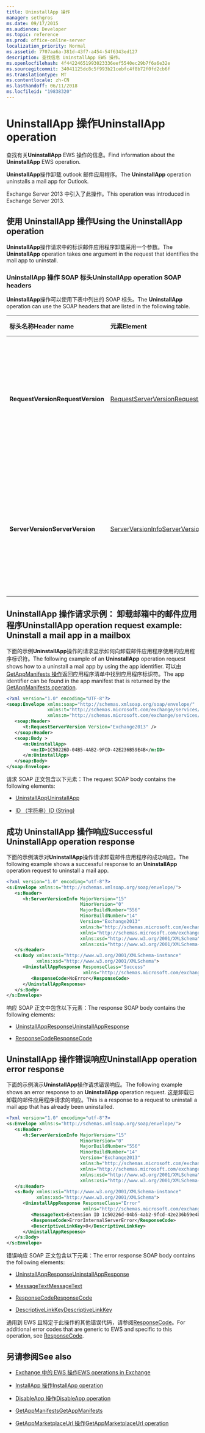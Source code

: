 ```yaml
---
title: UninstallApp 操作
manager: sethgros
ms.date: 09/17/2015
ms.audience: Developer
ms.topic: reference
ms.prod: office-online-server
localization_priority: Normal
ms.assetid: 7707aa6a-381d-43f7-a454-54f6343ed127
description: 查找信息 UninstallApp EWS 操作。
ms.openlocfilehash: 4f44224651993023336eef5540ec29b7f6a6e32e
ms.sourcegitcommit: 34041125dc8c5f993b21cebfc4f8b72f0fd2cb6f
ms.translationtype: MT
ms.contentlocale: zh-CN
ms.lasthandoff: 06/11/2018
ms.locfileid: "19838320"
---
```

# <a name="uninstallapp-operation"></a><span data-ttu-id="d980a-103">UninstallApp 操作</span><span class="sxs-lookup"><span data-stu-id="d980a-103">UninstallApp operation</span></span>

<span data-ttu-id="d980a-104">查找有关**UninstallApp** EWS 操作的信息。</span><span class="sxs-lookup"><span data-stu-id="d980a-104">Find information about the **UninstallApp** EWS operation.</span></span> 
  
<span data-ttu-id="d980a-105">**UninstallApp**操作卸载 outlook 邮件应用程序。</span><span class="sxs-lookup"><span data-stu-id="d980a-105">The **UninstallApp** operation uninstalls a mail app for Outlook.</span></span> 
  
<span data-ttu-id="d980a-106">Exchange Server 2013 中引入了此操作。</span><span class="sxs-lookup"><span data-stu-id="d980a-106">This operation was introduced in Exchange Server 2013.</span></span>
  
## <a name="using-the-uninstallapp-operation"></a><span data-ttu-id="d980a-107">使用 UninstallApp 操作</span><span class="sxs-lookup"><span data-stu-id="d980a-107">Using the UninstallApp operation</span></span>

<span data-ttu-id="d980a-108">**UninstallApp**操作请求中的标识邮件应用程序卸载采用一个参数。</span><span class="sxs-lookup"><span data-stu-id="d980a-108">The **UninstallApp** operation takes one argument in the request that identifies the mail app to uninstall.</span></span> 
  
### <a name="uninstallapp-operation-soap-headers"></a><span data-ttu-id="d980a-109">UninstallApp 操作 SOAP 标头</span><span class="sxs-lookup"><span data-stu-id="d980a-109">UninstallApp operation SOAP headers</span></span>

<span data-ttu-id="d980a-110">**UninstallApp**操作可以使用下表中列出的 SOAP 标头。</span><span class="sxs-lookup"><span data-stu-id="d980a-110">The **UninstallApp** operation can use the SOAP headers that are listed in the following table.</span></span> 
  
|<span data-ttu-id="d980a-111">**标头名称**</span><span class="sxs-lookup"><span data-stu-id="d980a-111">**Header name**</span></span>|<span data-ttu-id="d980a-112">**元素**</span><span class="sxs-lookup"><span data-stu-id="d980a-112">**Element**</span></span>|<span data-ttu-id="d980a-113">**说明**</span><span class="sxs-lookup"><span data-stu-id="d980a-113">**Description**</span></span>|
|:-----|:-----|:-----|
|<span data-ttu-id="d980a-114">**RequestVersion**</span><span class="sxs-lookup"><span data-stu-id="d980a-114">**RequestVersion**</span></span> <br/> |[<span data-ttu-id="d980a-115">RequestServerVersion</span><span class="sxs-lookup"><span data-stu-id="d980a-115">RequestServerVersion</span></span>](requestserverversion.md) <br/> |<span data-ttu-id="d980a-116">标识操作请求的架构版本。</span><span class="sxs-lookup"><span data-stu-id="d980a-116">Identifies the schema version for the operation request.</span></span> <span data-ttu-id="d980a-117">适用于请求此标头。</span><span class="sxs-lookup"><span data-stu-id="d980a-117">This header is applicable to a request.</span></span>  <br/> |
|<span data-ttu-id="d980a-118">**ServerVersion**</span><span class="sxs-lookup"><span data-stu-id="d980a-118">**ServerVersion**</span></span> <br/> |[<span data-ttu-id="d980a-119">ServerVersionInfo</span><span class="sxs-lookup"><span data-stu-id="d980a-119">ServerVersionInfo</span></span>](serverversioninfo.md) <br/> |<span data-ttu-id="d980a-120">标识响应该请求的服务器的版本。</span><span class="sxs-lookup"><span data-stu-id="d980a-120">Identifies the version of the server that responded to the request.</span></span> <span data-ttu-id="d980a-121">适用于响应此标头。</span><span class="sxs-lookup"><span data-stu-id="d980a-121">This header is applicable to a response.</span></span>  <br/> |
   
## <a name="uninstallapp-operation-request-example-uninstall-a-mail-app-in-a-mailbox"></a><span data-ttu-id="d980a-122">UninstallApp 操作请求示例： 卸载邮箱中的邮件应用程序</span><span class="sxs-lookup"><span data-stu-id="d980a-122">UninstallApp operation request example: Uninstall a mail app in a mailbox</span></span>

<span data-ttu-id="d980a-123">下面的示例**UninstallApp**操作的请求显示如何向卸载邮件应用程序使用的应用程序标识符。</span><span class="sxs-lookup"><span data-stu-id="d980a-123">The following example of an **UninstallApp** operation request shows how to a uninstall a mail app by using the app identifier.</span></span> <span data-ttu-id="d980a-124">可以由[GetAppManifests 操作](getappmanifests-operation.md)返回应用程序清单中找到应用程序标识符。</span><span class="sxs-lookup"><span data-stu-id="d980a-124">The app identifier can be found in the app manifest that is returned by the [GetAppManifests operation](getappmanifests-operation.md).</span></span>
  
```XML
<?xml version="1.0" encoding="UTF-8"?>
<soap:Envelope xmlns:soap="http://schemas.xmlsoap.org/soap/envelope/"
               xmlns:t="http://schemas.microsoft.com/exchange/services/2006/types"
               xmlns:m="http://schemas.microsoft.com/exchange/services/2006/messages">
   <soap:Header>
      <t:RequestServerVersion Version="Exchange2013" />
   </soap:Header>
   <soap:Body >
      <m:UninstallApp>
         <m:ID>1C50226D-04B5-4AB2-9FCD-42E236B59E4B</m:ID>
      </m:UninstallApp>
   </soap:Body>
</soap:Envelope>
```

<span data-ttu-id="d980a-125">请求 SOAP 正文包含以下元素：</span><span class="sxs-lookup"><span data-stu-id="d980a-125">The request SOAP body contains the following elements:</span></span>
  
- [<span data-ttu-id="d980a-126">UninstallApp</span><span class="sxs-lookup"><span data-stu-id="d980a-126">UninstallApp</span></span>](uninstallapp.md)
    
- [<span data-ttu-id="d980a-127">ID （字符串）</span><span class="sxs-lookup"><span data-stu-id="d980a-127">ID (String)</span></span>](id-string.md)
    
## <a name="successful-uninstallapp-operation-response"></a><span data-ttu-id="d980a-128">成功 UninstallApp 操作响应</span><span class="sxs-lookup"><span data-stu-id="d980a-128">Successful UninstallApp operation response</span></span>

<span data-ttu-id="d980a-129">下面的示例演示对**UninstallApp**操作请求卸载邮件应用程序的成功响应。</span><span class="sxs-lookup"><span data-stu-id="d980a-129">The following example shows a successful response to an **UninstallApp** operation request to uninstall a mail app.</span></span> 
  
```XML
<?xml version="1.0" encoding="utf-8"?>
<s:Envelope xmlns:s="http://schemas.xmlsoap.org/soap/envelope/">
   <s:Header>
      <h:ServerVersionInfo MajorVersion="15" 
                           MinorVersion="0" 
                           MajorBuildNumber="556" 
                           MinorBuildNumber="14" 
                           Version="Exchange2013" 
                           xmlns:h="http://schemas.microsoft.com/exchange/services/2006/types" 
                           xmlns="http://schemas.microsoft.com/exchange/services/2006/types" 
                           xmlns:xsd="http://www.w3.org/2001/XMLSchema" 
                           xmlns:xsi="http://www.w3.org/2001/XMLSchema-instance"/>
   </s:Header>
   <s:Body xmlns:xsi="http://www.w3.org/2001/XMLSchema-instance" 
           xmlns:xsd="http://www.w3.org/2001/XMLSchema">
      <UninstallAppResponse ResponseClass="Success" 
                            xmlns="http://schemas.microsoft.com/exchange/services/2006/messages">
         <ResponseCode>NoError</ResponseCode>
      </UninstallAppResponse>
   </s:Body>
</s:Envelope>
```

<span data-ttu-id="d980a-130">响应 SOAP 正文中包含以下元素：</span><span class="sxs-lookup"><span data-stu-id="d980a-130">The response SOAP body contains the following elements:</span></span>
  
- [<span data-ttu-id="d980a-131">UninstallAppResponse</span><span class="sxs-lookup"><span data-stu-id="d980a-131">UninstallAppResponse</span></span>](uninstallappresponse.md)
    
- [<span data-ttu-id="d980a-132">ResponseCode</span><span class="sxs-lookup"><span data-stu-id="d980a-132">ResponseCode</span></span>](responsecode.md)
    
## <a name="uninstallapp-operation-error-response"></a><span data-ttu-id="d980a-133">UninstallApp 操作错误响应</span><span class="sxs-lookup"><span data-stu-id="d980a-133">UninstallApp operation error response</span></span>

<span data-ttu-id="d980a-134">下面的示例演示**UninstallApp**操作请求错误响应。</span><span class="sxs-lookup"><span data-stu-id="d980a-134">The following example shows an error response to an **UninstallApp** operation request.</span></span> <span data-ttu-id="d980a-135">这是卸载已卸载的邮件应用程序请求的响应。</span><span class="sxs-lookup"><span data-stu-id="d980a-135">This is a response to a request to uninstall a mail app that has already been uninstalled.</span></span> 
  
```XML
<?xml version="1.0" encoding="utf-8"?>
<s:Envelope xmlns:s="http://schemas.xmlsoap.org/soap/envelope/">
   <s:Header>
      <h:ServerVersionInfo MajorVersion="15" 
                           MinorVersion="0" 
                           MajorBuildNumber="556" 
                           MinorBuildNumber="14" 
                           Version="Exchange2013" 
                           xmlns:h="http://schemas.microsoft.com/exchange/services/2006/types" 
                           xmlns="http://schemas.microsoft.com/exchange/services/2006/types" 
                           xmlns:xsd="http://www.w3.org/2001/XMLSchema" 
                           xmlns:xsi="http://www.w3.org/2001/XMLSchema-instance"/>
   </s:Header>
   <s:Body xmlns:xsi="http://www.w3.org/2001/XMLSchema-instance" 
           xmlns:xsd="http://www.w3.org/2001/XMLSchema">
      <UninstallAppResponse ResponseClass="Error" 
                            xmlns="http://schemas.microsoft.com/exchange/services/2006/messages">
         <MessageText>Extension ID 1c50226d-04b5-4ab2-9fcd-42e236b59e4b can't be found.</MessageText>
         <ResponseCode>ErrorInternalServerError</ResponseCode>
         <DescriptiveLinkKey>0</DescriptiveLinkKey>
      </UninstallAppResponse>
   </s:Body>
</s:Envelope>
```

<span data-ttu-id="d980a-136">错误响应 SOAP 正文包含以下元素：</span><span class="sxs-lookup"><span data-stu-id="d980a-136">The error response SOAP body contains the following elements:</span></span>
  
- [<span data-ttu-id="d980a-137">UninstallAppResponse</span><span class="sxs-lookup"><span data-stu-id="d980a-137">UninstallAppResponse</span></span>](uninstallappresponse.md)
    
- [<span data-ttu-id="d980a-138">MessageText</span><span class="sxs-lookup"><span data-stu-id="d980a-138">MessageText</span></span>](messagetext.md)
    
- [<span data-ttu-id="d980a-139">ResponseCode</span><span class="sxs-lookup"><span data-stu-id="d980a-139">ResponseCode</span></span>](responsecode.md)
    
- [<span data-ttu-id="d980a-140">DescriptiveLinkKey</span><span class="sxs-lookup"><span data-stu-id="d980a-140">DescriptiveLinkKey</span></span>](descriptivelinkkey.md)
    
<span data-ttu-id="d980a-141">通用到 EWS 且特定于此操作的其他错误代码，请参阅[ResponseCode](responsecode.md)。</span><span class="sxs-lookup"><span data-stu-id="d980a-141">For additional error codes that are generic to EWS and specific to this operation, see [ResponseCode](responsecode.md).</span></span>
  
## <a name="see-also"></a><span data-ttu-id="d980a-142">另请参阅</span><span class="sxs-lookup"><span data-stu-id="d980a-142">See also</span></span>

- [<span data-ttu-id="d980a-143">Exchange 中的 EWS 操作</span><span class="sxs-lookup"><span data-stu-id="d980a-143">EWS operations in Exchange</span></span>](ews-operations-in-exchange.md)
    
- [<span data-ttu-id="d980a-144">InstallApp 操作</span><span class="sxs-lookup"><span data-stu-id="d980a-144">InstallApp operation</span></span>](installapp-operation.md)
    
- [<span data-ttu-id="d980a-145">DisableApp 操作</span><span class="sxs-lookup"><span data-stu-id="d980a-145">DisableApp operation</span></span>](disableapp-operation.md)
    
- [<span data-ttu-id="d980a-146">GetAppManifests</span><span class="sxs-lookup"><span data-stu-id="d980a-146">GetAppManifests</span></span>](getappmanifests.md)
    
- [<span data-ttu-id="d980a-147">GetAppMarketplaceUrl 操作</span><span class="sxs-lookup"><span data-stu-id="d980a-147">GetAppMarketplaceUrl operation</span></span>](getappmarketplaceurl-operation.md)
    

